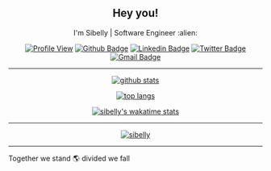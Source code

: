 <h2 align="center">Hey you!</h2>

<p align="center">I'm Sibelly | Software Engineer :alien:</p>

<p align="center">
<a href="https://github.com/anuraghazra/github-readme-stats"><img src="https://komarev.com/ghpvc/?username=sibelly&amp;label=Profile%20views&amp;color=0e75b6&amp;style=flat" alt="Profile View" /></a>
<a href="https://github.com/sibelly"><img src="https://img.shields.io/badge/-Github-000?style=flat-square&logo=Github&logoColor=white&link=https://github.com/lucasgdb" alt="Github Badge" /></a>
<a href="https://www.linkedin.com/in/sibelly-cavalcante/"><img src="https://img.shields.io/badge/-LinkedIn-blue?style=flat-square&logo=Linkedin&logoColor=white&link=https://www.linkedin.com/in/sibelly-cavalcante/" alt="Linkedin Badge" /></a>
<a href="https://twitter.com/Sibelly_Sanches"><img src="https://img.shields.io/badge/-Twitter-1ca0f1?style=flat-square&labelColor=1ca0f1&logo=twitter&logoColor=white&link=https://twitter.com/Sibelly_Sanches" alt="Twitter Badge" /></a>
<a href="mailto:sibellycavalcante@gmail.com"><img src="https://img.shields.io/badge/-Gmail-c14438?style=flat-square&logo=Gmail&logoColor=white&link=mailto:lucasgdbittencourt@gmail.com" alt="Gmail Badge" /></a>
</p>

---

<p align="center"><a href="https://github.com/anuraghazra/github-readme-stats"><img src="https://github-readme-stats.vercel.app/api?username=sibelly&show_icons=true&theme=radical" alt="github stats" /></a>

<p align="center"><a href="https://github.com/anuraghazra/github-readme-stats"><img src="https://github-readme-stats.vercel.app/api/top-langs/?username=sibelly&layout=compact&langs_count=10&theme=radical" alt="top langs" /></a>

<p align="center"><a href="https://github.com/anuraghazra/github-readme-stats"><img src="https://github-readme-stats.vercel.app/api/wakatime?username=@sibelly&theme=radical" alt="sibelly's wakatime stats" /></a>

---

<p align="center"><a href="https://github.com/ryo-ma/github-profile-trophy"><img src="https://github-profile-trophy.vercel.app/?username=sibelly&theme=radical&column=3&margin-w=15&margin-h=15" alt="sibelly" /></a>


---
Together we stand :earth_americas: divided we fall
